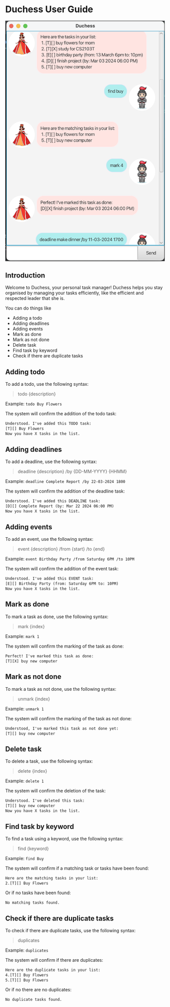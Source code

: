 # Duchess User Guide

![Screenshot of Duchess Ui](Ui.png)

## Introduction

Welcome to Duchess, your personal task manager! 
Duchess helps you stay organised by managing your tasks efficiently, 
like the efficient and respected leader that she is.

You can do things like 
- Adding a todo
- Adding deadlines
- Adding events
- Mark as done
- Mark as not done
- Delete task
- Find task by keyword
- Check if there are duplicate tasks

## Adding todo

To add a todo, use the following syntax:


> todo {description}


Example: `todo Buy Flowers`

The system will confirm the addition of the todo task:
```
Understood. I've added this TODO task:
[T][] Buy Flowers
Now you have X tasks in the list.
```

## Adding deadlines

To add a deadline, use the following syntax:


> deadline {description} /by {DD-MM-YYYY} {HHMM}


Example: `deadline Complete Report /by 22-03-2024 1800`

The system will confirm the addition of the deadline task:
```
Understood. I've added this DEADLINE task:
[D][] Complete Report (by: Mar 22 2024 06:00 PM)
Now you have X tasks in the list.
```

## Adding events

To add an event, use the following syntax:


> event {description} /from {start} /to {end}


Example: `event Birthday Party /from Saturday 6PM /to 10PM`

The system will confirm the addition of the event task:
```
Understood. I've added this EVENT task:
[E][] Birthday Party (from: Saturday 6PM to: 10PM)
Now you have X tasks in the list.
```

## Mark as done 

To mark a task as done, use the following syntax:


> mark {index}


Example: `mark 1`

The system will confirm the marking of the task as done:
```
Perfect! I've marked this task as done:
[T][X] buy new computer
```

## Mark as not done

To mark a task as not done, use the following syntax:


> unmark {index}


Example: `unmark 1`

The system will confirm the marking of the task as not done:
```
Understood, I've marked this task as not done yet:
[T][] buy new computer
```

## Delete task

To delete a task, use the following syntax:


> delete {index}


Example: `delete 1`

The system will confirm the deletion of the task:
```
Understood. I've deleted this task:
[T][] buy new computer
Now you have X tasks in the list.
```

## Find task by keyword

To find a task using a keyword, use the following syntax:


> find {keyword}


Example: `find Buy`

The system will confirm if a matching task or tasks have been found:
```
Here are the matching tasks in your list:
2.[T][] Buy Flowers
```

Or if no tasks have been found:
```
No matching tasks found.
```

## Check if there are duplicate tasks

To check if there are duplicate tasks, use the following syntax:


> duplicates


Example: `duplicates`

The system will confirm if there are duplicates:
```
Here are the duplicate tasks in your list:
4.[T][] Buy Flowers
5.[T][] Buy Flowers
```

Or if no there are no duplicates:
```
No duplicate tasks found.
```
